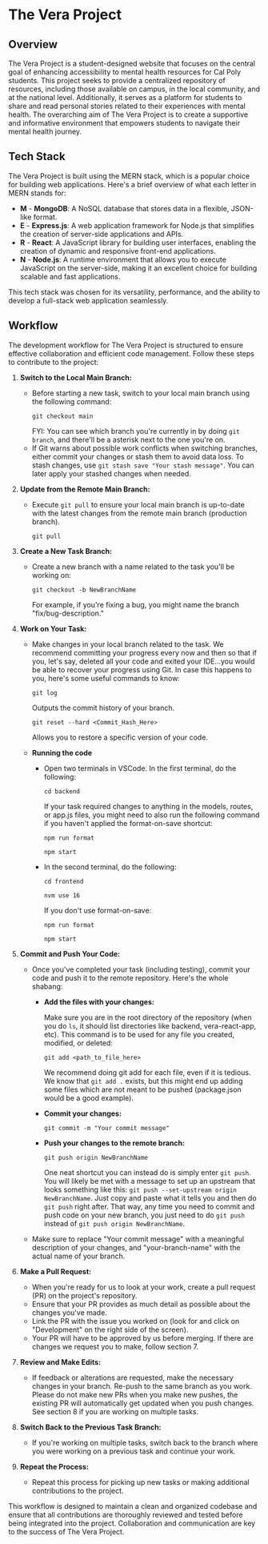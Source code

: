 # The Vera Project

## Overview

The Vera Project is a student-designed website that focuses on the central goal of enhancing accessibility to mental health resources for Cal Poly students. This project seeks to provide a centralized repository of resources, including those available on campus, in the local community, and at the national level. Additionally, it serves as a platform for students to share and read personal stories related to their experiences with mental health. The overarching aim of The Vera Project is to create a supportive and informative environment that empowers students to navigate their mental health journey.

## Tech Stack

The Vera Project is built using the MERN stack, which is a popular choice for building web applications. Here's a brief overview of what each letter in MERN stands for:

- **M** - **MongoDB**: A NoSQL database that stores data in a flexible, JSON-like format.
- **E** - **Express.js**: A web application framework for Node.js that simplifies the creation of server-side applications and APIs.
- **R** - **React**: A JavaScript library for building user interfaces, enabling the creation of dynamic and responsive front-end applications.
- **N** - **Node.js**: A runtime environment that allows you to execute JavaScript on the server-side, making it an excellent choice for building scalable and fast applications.

This tech stack was chosen for its versatility, performance, and the ability to develop a full-stack web application seamlessly.

## Workflow

The development workflow for The Vera Project is structured to ensure effective collaboration and efficient code management. Follow these steps to contribute to the project:

1. **Switch to the Local Main Branch:**
   - Before starting a new task, switch to your local main branch using the following command:
     ```
     git checkout main
     ```
     FYI: You can see which branch you're currently in by doing `git branch`, and there'll be a asterisk next to the one you're on.
   - If Git warns about possible work conflicts when switching branches, either commit your changes or stash them to avoid data loss. To stash changes, use
     `git stash save "Your stash message"`. You can later apply your stashed changes when needed.

2. **Update from the Remote Main Branch:**
   - Execute `git pull` to ensure your local main branch is up-to-date with the latest changes from the remote main branch (production branch).
     ```
     git pull
     ```

3. **Create a New Task Branch:**
   - Create a new branch with a name related to the task you'll be working on:
     ```
     git checkout -b NewBranchName
     ```
     For example, if you're fixing a bug, you might name the branch "fix/bug-description."

4. **Work on Your Task:**
   - Make changes in your local branch related to the task. We recommend committing your progress every now and then so that
     if you, let's say, deleted all your code and exited your IDE...you would be able to recover your progress using Git. In case
     this happens to you, here's some useful commands to know:
     ```
     git log
     ```
     Outputs the commit history of your branch.

     ```
     git reset --hard <Commit_Hash_Here>
     ```
     Allows you to restore a specific version of your code.

   - **Running the code**
     - Open two terminals in VSCode. In the first terminal, do the following:
        ```
        cd backend
        ```
        If your task required changes to anything in the models, routes, or app.js files, you
        might need to also run the following command if you haven't applied the format-on-save shortcut:
        ```
        npm run format
        ```
        ```
        npm start
        ```
     - In the second terminal, do the following:
       ```
       cd frontend
       ```
       ```
       nvm use 16
       ```
       If you don't use format-on-save:
       ```
       npm run format
       ```
       ```
       npm start
       ```

5. **Commit and Push Your Code:**
   - Once you've completed your task (including testing), commit your code and push it to the remote repository. Here's the whole shabang:

     - **Add the files with your changes:**

       Make sure you are in the root directory of the repository (when you do `ls`, it should list directories like backend, vera-react-app, etc).
       This command is to be used for any file you created, modified, or deleted:
       ```
       git add <path_to_file_here>
       ```
       We recommend doing git add for each file, even if it is tedious. We know that `git add .` exists, but this might
       end up adding some files which are not meant to be pushed (package.json would be a good example).

     - **Commit your changes:**
       ```
       git commit -m "Your commit message"
       ```

     - **Push your changes to the remote branch:**
       ```
       git push origin NewBranchName
       ```
       One neat shortcut you can instead do is simply enter `git push`. You will likely be met with a message to set up an upstream that looks something
       like this: `git push --set-upstream origin NewBranchName`. Just copy and paste what it tells you and then do `git push` right after. That way,
       any time you need to commit and push code on your new branch, you just need to do `git push` instead of `git push origin NewBranchName`.
   - Make sure to replace "Your commit message" with a meaningful description of your changes, and "your-branch-name" with the actual name of your branch.

6. **Make a Pull Request:**
   - When you're ready for us to look at your work, create a pull request (PR) on the project's repository.
   - Ensure that your PR provides as much detail as possible about the changes you've made.
   - Link the PR with the issue you worked on (look for and click on "Development" on the right side of the screen).
   - Your PR will have to be approved by us before merging. If there are changes we request you to make, follow section 7.

7. **Review and Make Edits:**
   - If feedback or alterations are requested, make the necessary changes in your branch. Re-push to the same branch as you work.
     Please do not make new PRs when you make new pushes, the existing PR will automatically get updated when you push changes.
     See section 8 if you are working on multiple tasks.

8. **Switch Back to the Previous Task Branch:**
   - If you're working on multiple tasks, switch back to the branch where you were working on a previous task and continue your work.

9. **Repeat the Process:**
   - Repeat this process for picking up new tasks or making additional contributions to the project.

This workflow is designed to maintain a clean and organized codebase and ensure that all contributions are thoroughly reviewed and tested before being integrated into the project. Collaboration and communication are key to the success of The Vera Project.
